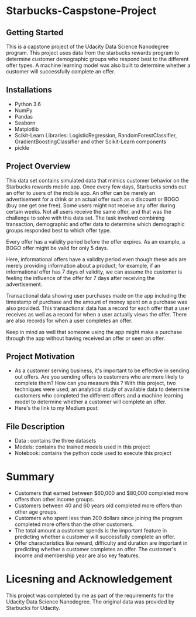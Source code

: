 # Starbucks-Caspstone-Project

## Getting Started
This is a capstone project of the Udacity Data Science Nanodegree program. This project uses data from the starbucks rewards program to determine
customer demographic groups who respond best to the different offer types. A machine learning model was also built to determine whether a customer will successfully 
complete an offer.

## Installations
* Python 3.6
* NumPy
* Pandas
* Seaborn
* Matplotlib
* Scikit-Learn Libraries: LogisticRegression, RandomForestClassifier, GradientBoostingClassifier and other Scikit-Learn components
* pickle

## Project Overview
This data set contains simulated data that mimics customer behavior on the Starbucks rewards mobile app. Once every few days, 
Starbucks sends out an offer to users of the mobile app. An offer can be merely an advertisement for a drink or an actual offer 
such as a discount or BOGO (buy one get one free).
Some users might not receive any offer during certain weeks.
Not all users receive the same offer, and that was the challenge to solve with this data set.
The task involved combining transaction, demographic and offer data to determine which demographic groups responded best to which offer type. 

Every offer has a validity period before the offer expires. As an example, a BOGO offer might be valid for only 5 days. 

Here, informational offers have a validity period even though these ads are merely providing information about a product;
for example, if an informational offer has 7 days of validity, we can assume the customer is feeling the influence of the offer for 7 days after receiving the advertisement.

Transactional data showing user purchases made on the app including the timestamp of purchase and the amount of money spent on a purchase was also provided.
This transactional data has a record for each offer that a user receives as well as a record for when a user actually views the offer. 
There are also records for when a user completes an offer.

Keep in mind as well that someone using the app might make a purchase through the app without having received an offer or seen an offer.

## Project Motivation
* As a customer serving business, it's important to be effective in sending out offers. Are you sending offers to customers who are more likely to complete them?
How can you measure this ? With this project, two techniques were used; an analytical study of available data to determine customers who completed the different
offers and a machine learning model to determine whether a customer will complete an offer.
* Here's the link to my Medium post: 

## File Description
* Data : contains the three datasets
* Models: contains the trained models used in this project
* Notebook: contains the python code used to execute this project

# Summary 
* Customers that earned between $60,000 and $80,000 completed more offers than other income groups. 
* Customers between 40 and 60 years old completed more offers than other age groups.
* Customers who spent less than 200 dollars since joining the program completed more offers than the other customers. 
* The total amount a customer spends is the important feature in predicting whether a customer will successfully complete an offer. 
* Offer characteristics like reward, difficulty and duration are important in predicting whether a customer completes an offer. The customer's income and membership year are also key features.

# Licesning and Acknowledgement
This project was completed by me as part of the requirements for the Udacity Data Science Nanodegree. The original data was provided by Starbucks for Udacity.
